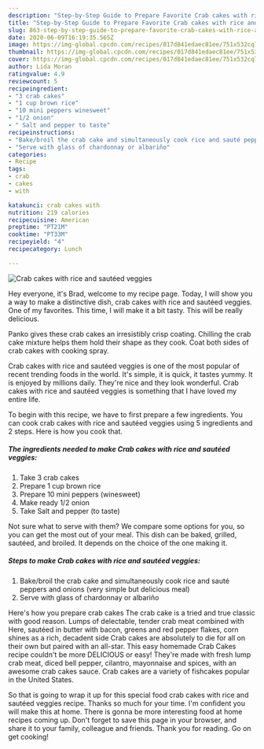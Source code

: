 ```yaml
---
description: "Step-by-Step Guide to Prepare Favorite Crab cakes with rice and sautéed veggies"
title: "Step-by-Step Guide to Prepare Favorite Crab cakes with rice and sautéed veggies"
slug: 863-step-by-step-guide-to-prepare-favorite-crab-cakes-with-rice-and-sauteed-veggies
date: 2020-06-09T16:19:35.565Z
image: https://img-global.cpcdn.com/recipes/017d841edaec81ee/751x532cq70/crab-cakes-with-rice-and-sauteed-veggies-recipe-main-photo.jpg
thumbnail: https://img-global.cpcdn.com/recipes/017d841edaec81ee/751x532cq70/crab-cakes-with-rice-and-sauteed-veggies-recipe-main-photo.jpg
cover: https://img-global.cpcdn.com/recipes/017d841edaec81ee/751x532cq70/crab-cakes-with-rice-and-sauteed-veggies-recipe-main-photo.jpg
author: Lida Moran
ratingvalue: 4.9
reviewcount: 5
recipeingredient:
- "3 crab cakes"
- "1 cup brown rice"
- "10 mini peppers winesweet"
- "1/2 onion"
- " Salt and pepper to taste"
recipeinstructions:
- "Bake/broil the crab cake and simultaneously cook rice and sauté peppers and onions (very simple but delicious meal)"
- "Serve with glass of chardonnay or albariño"
categories:
- Recipe
tags:
- crab
- cakes
- with

katakunci: crab cakes with 
nutrition: 219 calories
recipecuisine: American
preptime: "PT21M"
cooktime: "PT33M"
recipeyield: "4"
recipecategory: Lunch

---
```



![Crab cakes with rice and sautéed veggies](https://img-global.cpcdn.com/recipes/017d841edaec81ee/751x532cq70/crab-cakes-with-rice-and-sauteed-veggies-recipe-main-photo.jpg)

Hey everyone, it's Brad, welcome to my recipe page. Today, I will show you a way to make a distinctive dish, crab cakes with rice and sautéed veggies. One of my favorites. This time, I will make it a bit tasty. This will be really delicious.

Panko gives these crab cakes an irresistibly crisp coating. Chilling the crab cake mixture helps them hold their shape as they cook. Coat both sides of crab cakes with cooking spray.

Crab cakes with rice and sautéed veggies is one of the most popular of recent trending foods in the world. It's simple, it is quick, it tastes yummy. It is enjoyed by millions daily. They're nice and they look wonderful. Crab cakes with rice and sautéed veggies is something that I have loved my entire life.


To begin with this recipe, we have to first prepare a few ingredients. You can cook crab cakes with rice and sautéed veggies using 5 ingredients and 2 steps. Here is how you cook that.

<!--inarticleads1-->

##### The ingredients needed to make Crab cakes with rice and sautéed veggies:

1. Take 3 crab cakes
1. Prepare 1 cup brown rice
1. Prepare 10 mini peppers (winesweet)
1. Make ready 1/2 onion
1. Take  Salt and pepper (to taste)


Not sure what to serve with them? We compare some options for you, so you can get the most out of your meal. This dish can be baked, grilled, sautéed, and broiled. It depends on the choice of the one making it. 

<!--inarticleads2-->

##### Steps to make Crab cakes with rice and sautéed veggies:

1. Bake/broil the crab cake and simultaneously cook rice and sauté peppers and onions (very simple but delicious meal)
1. Serve with glass of chardonnay or albariño


Here&#39;s how you prepare crab cakes The crab cake is a tried and true classic with good reason. Lumps of delectable, tender crab meat combined with Here, sautéed in butter with bacon, greens and red pepper flakes, corn shines as a rich, decadent side Crab cakes are absolutely to die for all on their own but paired with an all-star. This easy homemade Crab Cakes recipe couldn&#39;t be more DELICIOUS or easy! They&#39;re made with fresh lump crab meat, diced bell pepper, cilantro, mayonnaise and spices, with an awesome crab cakes sauce. Crab cakes are a variety of fishcakes popular in the United States. 

So that is going to wrap it up for this special food crab cakes with rice and sautéed veggies recipe. Thanks so much for your time. I'm confident you will make this at home. There is gonna be more interesting food at home recipes coming up. Don't forget to save this page in your browser, and share it to your family, colleague and friends. Thank you for reading. Go on get cooking!
